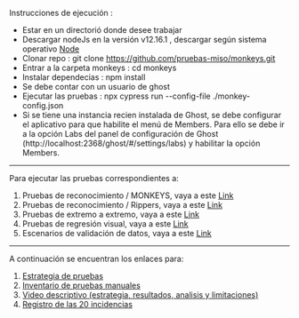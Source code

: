 Instrucciones de ejecución : 

- Estar en un directorió donde desee trabajar 
- Descargar nodeJs en la versión v12.16.1 , descargar según sistema operativo [Node](https://nodejs.org/es/download/)   
- Clonar repo : git clone https://github.com/pruebas-miso/monkeys.git
- Entrar a la carpeta monkeys : cd monkeys
- Instalar dependecias : npm install
- Se debe contar con un usuario de ghost 
- Ejecutar las pruebas : npx cypress run --config-file ./monkey-config.json
- Si se tiene una instancia recien instalada de Ghost, se debe configurar el aplicativo para que habilite el menú de Members. Para ello se debe ir a la opción Labs del panel de configuración de Ghost (http://localhost:2368/ghost/#/settings/labs) y habilitar la opción Members.

**************************
Para ejecutar las pruebas correspondientes a: 
1. Pruebas de reconocimiento / MONKEYS, vaya a este [Link](https://github.com/pruebas-miso/monkeys)
2. Pruebas de reconocimiento / Rippers, vaya a este [Link](https://github.com/pruebas-miso/rippers)
3. Pruebas de extremo a extremo, vaya a este [Link](https://github.com/pruebas-miso/ghost-cypress-e2e/tree/v3.42.5)
4. Pruebas de regresión visual, vaya a este [Link](https://github.com/pruebas-miso/vrt)
5. Escenarios de validación de datos, vaya a este [Link](https://github.com/pruebas-miso/ghost-cypress-e2e/tree/v3.42.5)

**************************
A continuación se encuentran los enlaces para:
1. [Estrategia de pruebas](https://github.com/pruebas-miso/monkeys/raw/main/results/2021-05-26%20-%20ESTRATEGIA%20DE%20PRUEBAS%20DE%20GHOST%20-%20PRESUPUESTO%20FINAL.docx)
2. [Inventario de pruebas manuales](https://github.com/pruebas-miso/monkeys/raw/main/results/Inventario%20Pruebas%20Manuales%20Ghost%20Entrega%20Final.xlsx)
3. [Video descriptivo (estrategia, resultados, analisis y limitaciones)](https://youtu.be/6UDmNYdJdlE)
4. [Registro de las 20 incidencias](https://github.com/pruebas-miso/vrt/issues)

